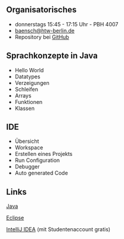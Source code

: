 ## Organisatorisches

* donnerstags 15:45 - 17:15 Uhr - PBH 4007
* [baensch@htw-berlin.de](mailto:baensch@htw-berlin.de)
* Repository bei [GitHub](https://github.com/fabiberlin)

## Sprachkonzepte in Java

* Hello World
* Datatypes
* Verzeigungen
* Schleifen
* Arrays
* Funktionen
* Klassen

## IDE

* Übersicht
* Workspace
* Erstellen eines Projekts
* Run Configuration
* Debugger
* Auto generated Code

## Links

[Java](http://www.oracle.com/technetwork/java/javase/downloads/index.html)

[Eclipse](https://www.eclipse.org/)

[IntelliJ IDEA](https://www.jetbrains.com/idea/) (mit Studentenaccount gratis)
